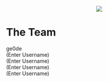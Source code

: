 <p align="center">
  <a href="https://git.io/typing-svg">
    <img src="https://readme-typing-svg.demolab.com?font=Chakra+Petch&size=30&duration=1300&pause=500&color=BF77F6&center=true&vCenter=true&width=630&lines=UBCO+GIT+Hack+Attack+2.0+Hackathon"/>
  </a>
</p>

# The Team
ge0de\
(Enter Username)\
(Enter Username)\
(Enter Username)\
(Enter Username)
